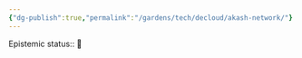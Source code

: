 ```yaml
---
{"dg-publish":true,"permalink":"/gardens/tech/decloud/akash-network/"}
---
```


Epistemic status:: 🌱
